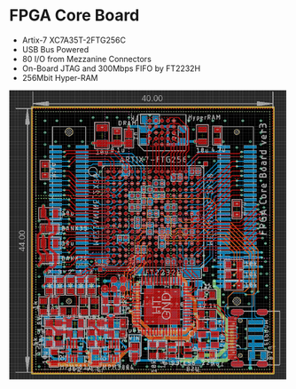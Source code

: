 # FPGA Core Board

* Artix-7 XC7A35T-2FTG256C
* USB Bus Powered
* 80 I/O from Mezzanine Connectors
* On-Board JTAG and 300Mbps FIFO by FT2232H
* 256Mbit Hyper-RAM

<img src="image/board_cad.png" width="500">
